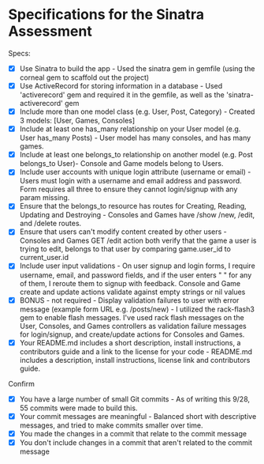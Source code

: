 # Specifications for the Sinatra Assessment

Specs:
- [x] Use Sinatra to build the app - Used the sinatra gem in gemfile (using the corneal gem to scaffold out the project)
- [x] Use ActiveRecord for storing information in a database - Used 'activerecord' gem and required it in the gemfile, as well as the 'sinatra-activerecord' gem
- [x] Include more than one model class (e.g. User, Post, Category) - Created 3 models: [User, Games, Consoles]
- [x] Include at least one has_many relationship on your User model (e.g. User has_many Posts)  - User model has many consoles, and has many games.
- [x] Include at least one belongs_to relationship on another model (e.g. Post belongs_to User)- Console and Game models belong to Users.
- [x] Include user accounts with unique login attribute (username or email) - Users must login with a username and email address and password. Form requires all three to ensure they cannot login/signup with any param missing.
- [x] Ensure that the belongs_to resource has routes for Creating, Reading, Updating and Destroying - Consoles and Games have /show /new, /edit, and /delete routes.
- [x] Ensure that users can't modify content created by other users - Consoles and Games GET /edit action both verify that the game a user is trying to edit, belongs to that user by comparing game.user_id to current_user.id
- [x] Include user input validations - On user signup and login forms, I require username, email, and password fields, and if the user enters " " for any of them, I reroute them to signup with feedback. Console and Game create and update actions validate against empty strings or nil values
- [x] BONUS - not required - Display validation failures to user with error message (example form URL e.g. /posts/new) - I utilized the rack-flash3 gem to enable flash messages. I've used rack flash messages on the User, Consoles, and Games controllers as validation failure messages for login/signup, and create/update actions for Consoles and Games.
- [x] Your README.md includes a short description, install instructions, a contributors guide and a link to the license for your code - README.md includes a description, install instructions, license link and contributors guide.

Confirm
- [x] You have a large number of small Git commits - As of writing this 9/28, 55 commits were made to build this.
- [x] Your commit messages are meaningful - Balanced short with descriptive messages, and tried to make commits smaller over time.
- [x] You made the changes in a commit that relate to the commit message
- [x] You don't include changes in a commit that aren't related to the commit message
